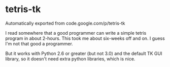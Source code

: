 # tetris-tk
Automatically exported from code.google.com/p/tetris-tk

I read somewhere that a good programmer can write a simple tetris program in about 2-hours. 
This took me about six-weeks off and on. I guess I'm not that good a programmer. 

But it works with Python 2.6 or greater (but not 3.0) and the default TK GUI library, so it doesn't need extra python libraries,
which is nice.
